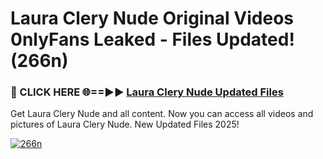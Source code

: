 # Laura Clery Nude Original Videos 0nlyFans Leaked - Files Updated! (266n)

<h3>🔴 CLICK HERE 🌐==►► <a href="https://tinyurl.com/yrmya6cz" rel="nofollow">Laura Clery Nude Updated Files</a></h3>

Get Laura Clery Nude and all content. Now you can access all videos and pictures of Laura Clery Nude. New Updated Files 2025!

[![266n](https://i.imgur.com/FMdXYCs.gif)](https://tinyurl.com/yrmya6cz)
